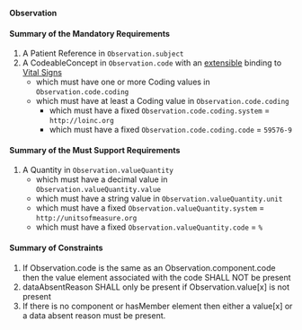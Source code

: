 **Observation**

#### Summary of the Mandatory Requirements
1.  A Patient Reference  in `Observation.subject`
1.  A  CodeableConcept  in `Observation.code`
with an [extensible](http://hl7.org/fhir/R4/terminologies.html#extensible)
 binding to [Vital Signs](http://hl7.org/fhir/ValueSet/observation-vitalsignresult)
      - which must have one or more  Coding values  in `Observation.code.coding`
      - which must have at least  a  Coding value  in `Observation.code.coding`
         - which must have a fixed `Observation.code.coding.system` = `http://loinc.org`
         - which must have a fixed `Observation.code.coding.code` = `59576-9`

#### Summary of the Must Support Requirements         
1.  A  Quantity  in `Observation.valueQuantity`
      - which must have a  decimal value  in `Observation.valueQuantity.value`
      - which must have a  string value  in `Observation.valueQuantity.unit`
      - which must have a fixed `Observation.valueQuantity.system` = `http://unitsofmeasure.org`
      - which must have a fixed `Observation.valueQuantity.code` = `%`

#### Summary of Constraints
1. If Observation.code is the same as an Observation.component.code then the value element associated with the code SHALL NOT be present
1. dataAbsentReason SHALL only be present if Observation.value[x] is not present
1. If there is no component or hasMember element then either a value[x] or a data absent reason must be present.
